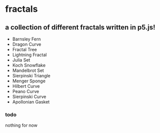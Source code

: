 # fractals
## a collection of different fractals written in p5.js!  
* Barnsley Fern  
* Dragon Curve  
* Fractal Tree  
* Lightning Fractal  
* Julia Set  
* Koch Snowflake  
* Mandelbrot Set  
* Sierpinski Triangle  
* Menger Sponge  
* Hilbert Curve  
* Peano Curve  
* Sierpinski Curve  
* Apollonian Gasket  
### todo
nothing for now

